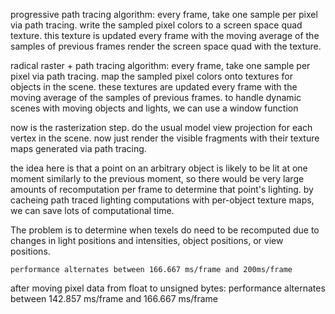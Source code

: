 progressive path tracing algorithm:
every frame, take one sample per pixel via path tracing. 
write the sampled pixel colors to a screen space quad texture. this texture is updated every frame with the moving average of the samples of previous frames
render the screen space quad with the texture.

radical raster + path tracing algorithm:
every frame, take one sample per pixel via path tracing. 
map the sampled pixel colors onto textures for objects in the scene. these textures are updated every frame with the moving average of the samples of previous frames. to handle dynamic scenes with moving objects and lights, we can use a window function

now is the rasterization step.
do the usual model view projection for each vertex in the scene.
now just render the visible fragments with their texture maps generated via path tracing.

the idea here is that a point on an arbitrary object is likely to be lit at one moment similarly to the previous moment, so there would be very large amounts of recomputation per frame to determine that point's lighting. by cacheing path traced lighting computations with per-object texture maps, we can save lots of computational time.

The problem is to determine when texels do need to be recomputed due to changes in light positions and intensities, object positions, or view positions.

~~~~~~~~~~~~~~~~~
performance alternates between 166.667 ms/frame and 200ms/frame
~~~~~~~~~~~~~~~~~
after moving pixel data from float to unsigned bytes:
performance alternates between 142.857 ms/frame and 166.667 ms/frame


